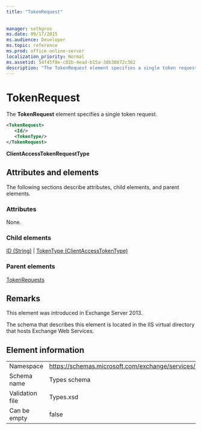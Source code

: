 ```yaml
---
title: "TokenRequest"
 
 
manager: sethgros
ms.date: 09/17/2015
ms.audience: Developer
ms.topic: reference
ms.prod: office-online-server
localization_priority: Normal
ms.assetid: 54f45f8e-c02b-4ead-b15a-38b30872c362
description: "The TokenRequest element specifies a single token request."
---
```


# TokenRequest

The **TokenRequest** element specifies a single token request. 
  
```XML
<TokenRequest>
   <Id/>
   <TokenType/>
</TokenRequest>
```

 **ClientAccessTokenRequestType**
## Attributes and elements

The following sections describe attributes, child elements, and parent elements.
  
### Attributes

None.
  
### Child elements

[ID (String)](id-string.md) | [TokenType (ClientAccessTokenType)](tokentype-clientaccesstokentype.md)
  
### Parent elements

[TokenRequests](tokenrequests.md)
  
## Remarks

This element was introduced in Exchange Server 2013.
  
The schema that describes this element is located in the IIS virtual directory that hosts Exchange Web Services.
  
## Element information

|||
|:-----|:-----|
|Namespace  <br/> |https://schemas.microsoft.com/exchange/services/2006/types  <br/> |
|Schema name  <br/> |Types schema  <br/> |
|Validation file  <br/> |Types.xsd  <br/> |
|Can be empty  <br/> |false  <br/> |
   

